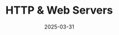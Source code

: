 ---
title: "HTTP & Web Servers"
date: 2025-03-31
modify_date: 2025-03-31
# tags: 
redirect_to:
  - /2025/03/31/meeting
---